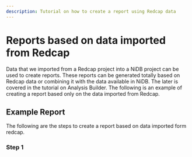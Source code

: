 ```yaml
---
description: Tutorial on how to create a report using Redcap data
---
```


# Reports based on data imported from Redcap

Data that we imported from a Redcap project into a NiDB project can be used to create reports. These reports can be generated totally based on Redcap data or combining it with the data available in NiDB. The later is covered in the tutorial on Analysis Builder. The following is an example of creating a report based only on the data imported from Redcap.

## Example Report

The following are the steps to create a report based on data imported form redcap.

### Step 1

